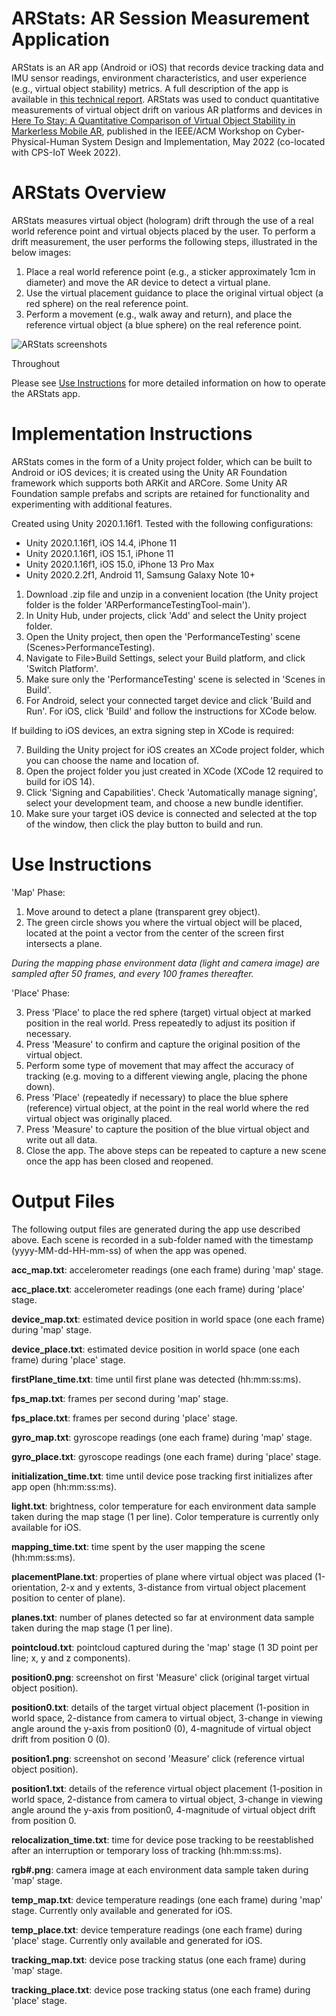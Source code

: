 # ARStats: AR Session Measurement Application

ARStats is an AR app (Android or iOS) that records device tracking data and IMU sensor readings, environment characteristics, and user experience (e.g., virtual object stability) metrics. A full description of the app is available in [this technical report](https://arxiv.org/abs/2109.14757). ARStats was used to conduct quantitative measurements of virtual object drift on various AR platforms and devices in [Here To Stay: A Quantitative Comparison of Virtual Object Stability in Markerless Mobile AR](https://maria.gorlatova.com/wp-content/uploads/2022/03/HereToStay_CR.pdf), published in the IEEE/ACM Workshop on Cyber-Physical-Human System Design and Implementation, May 2022 (co-located with CPS-IoT Week 2022).

# ARStats Overview

ARStats measures virtual object (hologram) drift through the use of a real world reference point and virtual objects placed by the user. To perform a drift measurement, the user performs the following steps, illustrated in the below images: 

1) Place a real world reference point (e.g., a sticker approximately 1cm in diameter) and move the AR device to detect a virtual plane.
2) Use the virtual placement guidance to place the original virtual object (a red sphere) on the real reference point.
3) Perform a movement (e.g., walk away and return), and place the reference virtual object (a blue sphere) on the real reference point.

![ARStats screenshots](https://github.com/timscargill/ARStats/blob/main/ARStats.png?raw=true)

Throughout

Please see [Use Instructions](#use-instructions) for more detailed information on how to operate the ARStats app.

# Implementation Instructions

ARStats comes in the form of a Unity project folder, which can be built to Android or iOS devices; it is created using the Unity AR Foundation framework which supports both ARKit and ARCore. Some Unity AR Foundation sample prefabs and scripts are retained for functionality and experimenting with additional features.

Created using Unity 2020.1.16f1. Tested with the following configurations:
- Unity 2020.1.16f1, iOS 14.4, iPhone 11
- Unity 2020.1.16f1, iOS 15.1, iPhone 11
- Unity 2020.1.16f1, iOS 15.0, iPhone 13 Pro Max
- Unity 2020.2.2f1, Android 11, Samsung Galaxy Note 10+

1) Download .zip file and unzip in a convenient location (the Unity project folder is the folder 'ARPerformanceTestingTool-main'). 
2) In Unity Hub, under projects, click 'Add' and select the Unity project folder.
3) Open the Unity project, then open the 'PerformanceTesting' scene (Scenes>PerformanceTesting).
4) Navigate to File>Build Settings, select your Build platform, and click 'Switch Platform'.
5) Make sure only the 'PerformanceTesting' scene is selected in 'Scenes in Build'.
6) For Android, select your connected target device and click 'Build and Run'. For iOS, click 'Build' and follow the instructions for XCode below.

If building to iOS devices, an extra signing step in XCode is required:

7) Building the Unity project for iOS creates an XCode project folder, which you can choose the name and location of.
8) Open the project folder you just created in XCode (XCode 12 required to build for iOS 14).
9) Click 'Signing and Capabilities'. Check 'Automatically manage signing', select your development team, and choose a new bundle identifier.
10) Make sure your target iOS device is connected and selected at the top of the window, then click the play button to build and run.

# Use Instructions

'Map' Phase:
1) Move around to detect a plane (transparent grey object). 
2) The green circle shows you where the virtual object will be placed, located at the point a vector from the center of the screen first intersects a plane.

*During the mapping phase environment data (light and camera image) are sampled after 50 frames, and every 100 frames thereafter.*

'Place' Phase:

3) Press 'Place' to place the red sphere (target) virtual object at marked position in the real world. Press repeatedly to adjust its position if necessary. 
4) Press 'Measure' to confirm and capture the original position of the virtual object.
5) Perform some type of movement that may affect the accuracy of tracking (e.g. moving to a different viewing angle, placing the phone down).
6) Press 'Place' (repeatedly if necessary) to place the blue sphere (reference) virtual object, at the point in the real world where the red virtual object was originally placed.
7) Press 'Measure' to capture the position of the blue virtual object and write out all data.
8) Close the app. The above steps can be repeated to capture a new scene once the app has been closed and reopened.

# Output Files

The following output files are generated during the app use described above. Each scene is recorded in a sub-folder named with the timestamp (yyyy-MM-dd-HH-mm-ss) of when the app was opened.

**acc_map.txt**: accelerometer readings (one each frame) during 'map' stage.

**acc_place.txt**: accelerometer readings (one each frame) during 'place' stage.

**device_map.txt**: estimated device position in world space (one each frame) during 'map' stage.

**device_place.txt**: estimated device position in world space (one each frame) during 'place' stage.

**firstPlane_time.txt**: time until first plane was detected (hh:mm:ss:ms).

**fps_map.txt**: frames per second during 'map' stage.

**fps_place.txt**: frames per second during 'place' stage.

**gyro_map.txt**: gyroscope readings (one each frame) during 'map' stage.

**gyro_place.txt**: gyroscope readings (one each frame) during 'place' stage.

**initialization_time.txt**: time until device pose tracking first initializes after app open (hh:mm:ss:ms).

**light.txt**: brightness, color temperature for each environment data sample taken during the map stage (1 per line). Color temperature is currently only available for iOS.

**mapping_time.txt**: time spent by the user mapping the scene (hh:mm:ss:ms).

**placementPlane.txt**: properties of plane where virtual object was placed (1-orientation, 2-x and y extents, 3-distance from virtual object placement position to center of plane).

**planes.txt**: number of planes detected so far at environment data sample taken during the map stage (1 per line).

**pointcloud.txt**: pointcloud captured during the 'map' stage (1 3D point per line; x, y and z components).

**position0.png**: screenshot on first 'Measure' click (original target virtual object position).

**position0.txt**: details of the target virtual object placement (1-position in world space, 2-distance from camera to virtual object, 3-change in viewing angle around the y-axis from position0 (0), 4-magnitude of virtual object drift from position 0 (0).

**position1.png**: screenshot on second 'Measure' click (reference virtual object position).

**position1.txt**: details of the reference virtual object placement (1-position in world space, 2-distance from camera to virtual object, 3-change in viewing angle around the y-axis from position0, 4-magnitude of virtual object drift from position 0.

**relocalization_time.txt**: time for device pose tracking to be reestablished after an interruption or temporary loss of tracking (hh:mm:ss:ms).

**rgb#.png**: camera image at each environment data sample taken during 'map' stage.

**temp_map.txt**: device temperature readings (one each frame) during 'map' stage. Currently only available and generated for iOS.

**temp_place.txt**: device temperature readings (one each frame) during 'place' stage. Currently only available and generated for iOS.

**tracking_map.txt**: device pose tracking status (one each frame) during 'map' stage.

**tracking_place.txt**: device pose tracking status (one each frame) during 'place' stage.
